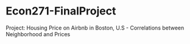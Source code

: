 # Econ271-FinalProject
Project: Housing Price on Airbnb in Boston, U.S - Correlations between Neighborhood and Prices
